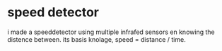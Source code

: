 # speed detector

i made a speeddetector using multiple infrafed sensors en knowing the distence between.
its basis knolage, speed = distance / time.

